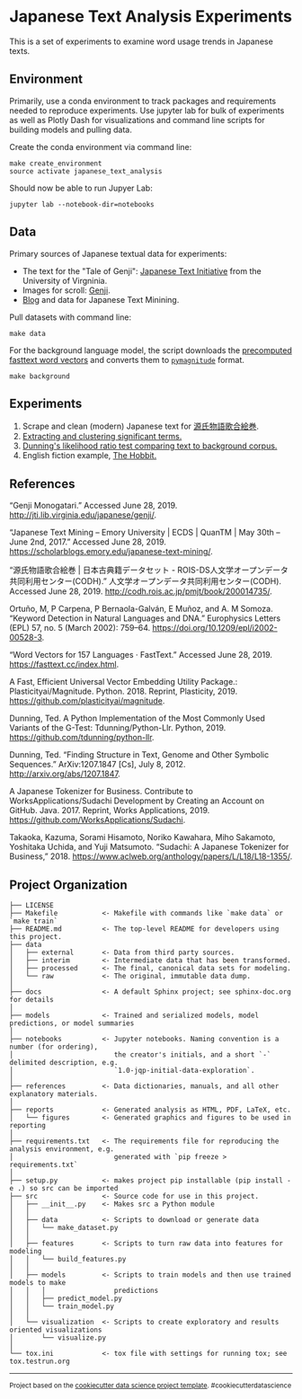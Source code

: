 Japanese Text Analysis Experiments
==============================

This is a set of experiments to examine word usage trends in Japanese texts.

Environment
------------
Primarily, use a conda environment to track packages and requirements needed to reproduce experiments. 
Use jupyter lab for bulk of experiments as well as Plotly Dash for visualizations and command line scripts
for building models and pulling data.

Create the conda environment via command line:
```
make create_environment
source activate japanese_text_analysis
```

Should now be able to run Jupyer Lab:
```
jupyter lab --notebook-dir=notebooks
```

Data
----

Primary sources of Japanese textual data for experiments:

* The text for the "Tale of Genji": [Japanese Text Initiative](http://jti.lib.virginia.edu/japanese/genji/) from the University of Virgninia.
* Images for scroll: [Genji](http://codh.rois.ac.jp/pmjt/book/200014735/200014735.zip).
* [Blog](https://scholarblogs.emory.edu/japanese-text-mining/) and data for Japanese Text Minining.

Pull datasets with command line:
```
make data
```

For the background language model, the script downloads the [precomputed fasttext word vectors](https://fasttext.cc/docs/en/crawl-vectors.html) and converts them to [`pymagnitude`](https://github.com/plasticityai/magnitude) format. 
```
make background
```

Experiments
-----------

1. Scrape and clean (modern) Japanese text for [源氏物語歌合絵巻](https://github.com/rn123/japanese_text_analysis/blob/master/notebooks/RN%201.0%20Genji%20Data.ipynb).
2. [Extracting and clustering significant terms.](https://github.com/rn123/japanese_text_analysis/blob/master/notebooks/RN%201.0%20Genji%20Clustering%20Significant%20Terms.ipynb)
3. [Dunning's likelihood ratio test comparing text to background corpus.](https://github.com/rn123/japanese_text_analysis/blob/master/notebooks/Statistics%20of%20Surprise%20and%20Coincidence.ipynb)
4. English fiction example, [The Hobbit.](https://github.com/rn123/japanese_text_analysis/blob/master/notebooks/textual_analysis_hobbit.ipynb)

References
----------

“Genji Monogatari.” Accessed June 28, 2019. http://jti.lib.virginia.edu/japanese/genji/.

“Japanese Text Mining – Emory University | ECDS | QuanTM | May 30th – June 2nd, 2017.” Accessed June 28, 2019. https://scholarblogs.emory.edu/japanese-text-mining/.

“源氏物語歌合絵巻 | 日本古典籍データセット - ROIS-DS人文学オープンデータ共同利用センター(CODH).” 人文学オープンデータ共同利用センター(CODH). Accessed June 28, 2019. http://codh.rois.ac.jp/pmjt/book/200014735/.

Ortuño, M, P Carpena, P Bernaola-Galván, E Muñoz, and A. M Somoza. “Keyword Detection in Natural Languages and DNA.” Europhysics Letters (EPL) 57, no. 5 (March 2002): 759–64. https://doi.org/10.1209/epl/i2002-00528-3.

“Word Vectors for 157 Languages · FastText.” Accessed June 28, 2019. https://fasttext.cc/index.html.

A Fast, Efficient Universal Vector Embedding Utility Package.: Plasticityai/Magnitude. Python. 2018. Reprint, Plasticity, 2019. https://github.com/plasticityai/magnitude.

Dunning, Ted. A Python Implementation of the Most Commonly Used Variants of the G-Test: Tdunning/Python-Llr. Python, 2019. https://github.com/tdunning/python-llr.

Dunning, Ted. “Finding Structure in Text, Genome and Other Symbolic Sequences.” ArXiv:1207.1847 [Cs], July 8, 2012. http://arxiv.org/abs/1207.1847.

A Japanese Tokenizer for Business. Contribute to WorksApplications/Sudachi Development by Creating an Account on GitHub. Java. 2017. Reprint, Works Applications, 2019. https://github.com/WorksApplications/Sudachi.

Takaoka, Kazuma, Sorami Hisamoto, Noriko Kawahara, Miho Sakamoto, Yoshitaka Uchida, and Yuji Matsumoto. “Sudachi: A Japanese Tokenizer for Business,” 2018. https://www.aclweb.org/anthology/papers/L/L18/L18-1355/.



Project Organization
------------

    ├── LICENSE
    ├── Makefile           <- Makefile with commands like `make data` or `make train`
    ├── README.md          <- The top-level README for developers using this project.
    ├── data
    │   ├── external       <- Data from third party sources.
    │   ├── interim        <- Intermediate data that has been transformed.
    │   ├── processed      <- The final, canonical data sets for modeling.
    │   └── raw            <- The original, immutable data dump.
    │
    ├── docs               <- A default Sphinx project; see sphinx-doc.org for details
    │
    ├── models             <- Trained and serialized models, model predictions, or model summaries
    │
    ├── notebooks          <- Jupyter notebooks. Naming convention is a number (for ordering),
    │                         the creator's initials, and a short `-` delimited description, e.g.
    │                         `1.0-jqp-initial-data-exploration`.
    │
    ├── references         <- Data dictionaries, manuals, and all other explanatory materials.
    │
    ├── reports            <- Generated analysis as HTML, PDF, LaTeX, etc.
    │   └── figures        <- Generated graphics and figures to be used in reporting
    │
    ├── requirements.txt   <- The requirements file for reproducing the analysis environment, e.g.
    │                         generated with `pip freeze > requirements.txt`
    │
    ├── setup.py           <- makes project pip installable (pip install -e .) so src can be imported
    ├── src                <- Source code for use in this project.
    │   ├── __init__.py    <- Makes src a Python module
    │   │
    │   ├── data           <- Scripts to download or generate data
    │   │   └── make_dataset.py
    │   │
    │   ├── features       <- Scripts to turn raw data into features for modeling
    │   │   └── build_features.py
    │   │
    │   ├── models         <- Scripts to train models and then use trained models to make
    │   │   │                 predictions
    │   │   ├── predict_model.py
    │   │   └── train_model.py
    │   │
    │   └── visualization  <- Scripts to create exploratory and results oriented visualizations
    │       └── visualize.py
    │
    └── tox.ini            <- tox file with settings for running tox; see tox.testrun.org


--------

<p><small>Project based on the <a target="_blank" href="https://drivendata.github.io/cookiecutter-data-science/">cookiecutter data science project template</a>. #cookiecutterdatascience</small></p>
